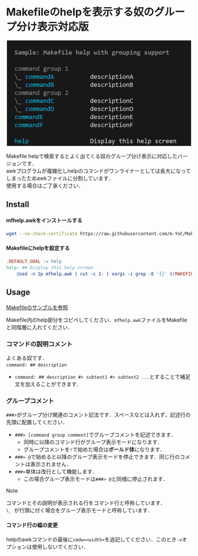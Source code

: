 # Makefileのhelpを表示する奴のグループ分け表示対応版

<p align="center">
  <img src="./image.png" alt="いめーじ" width="500" />
</p>

Makefile helpで検索するとよく出てくる奴のグループ分け表示に対応したバージョンです．  
awkプログラムが複雑化しhelpのコマンドがワンライナーとしては長大になってしまったためawkファイルに分割しています．  
使用する場合はご了承ください．

## Install

#### mfhelp.awkをインストールする
```bash
wget --no-check-certificate https://raw.githubusercontent.com/m-YoC/Makefile-help-with-grouping-support/main/mfhelp.awk
```

#### Makefileにhelpを設定する
```Makefile
.DEFAULT_GOAL := help
help: ## Display this help screen
	@sed -n 2p mfhelp.awk | cut -c 2- | xargs -i grep -E '{}' $(MAKEFILE_LIST) | awk -f mfhelp.awk
```

## Usage

[Makefileのサンプルを参照](./Makefile)

Makefile内のhelp部分をコピペしてください．`mfhelp.awk`ファイルをMakefileと同階層に入れてください．

### コマンドの説明コメント

よくある奴です．  
`command: ## description`

- `command: ## description #> subtext1 #> subtext2 ...`とすることで補足文を加えることができます．

### グループコメント

`###>`がグループ分け関連のコメント記法です．スペースなどは入れず，記述行の先頭に配置してください．
- `###> [command group comment]`でグループコメントを記述できます．
    - 同時に以降のコマンド行がグループ表示モードになります．
    - グループコメントを`!`で始めた場合は**ボールド体**になります．
- `###> @`で始めると以降のグループ表示モードを停止できます．同じ行のコメントは表示されません．
- `###>`単体は改行として機能します．
    - この場合グループ表示モードは`###> @`と同様に停止されます．

>[!NOTE]
>コマンドとその説明が表示される行をコマンド行と呼称しています．  
>`\_ `が行頭に付く場合をグループ表示モードと呼称しています．

#### コマンド行の幅の変更

helpのawkコマンドの最後に`cmdw=<width>`を追記してください．このとき`-v`オプションは使用しないでください．
